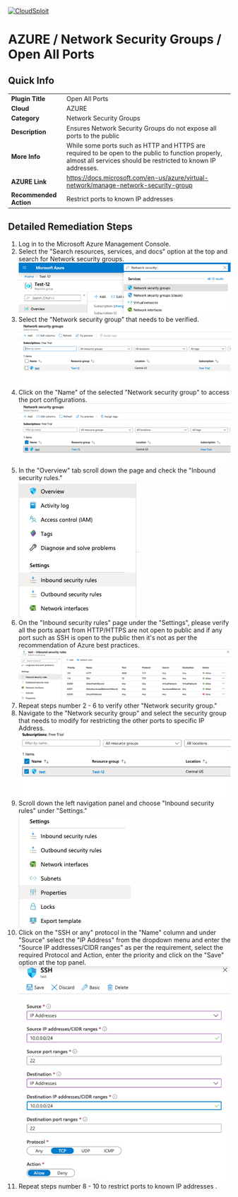 [![CloudSploit](https://cloudsploit.com/img/logo-new-big-text-100.png "CloudSploit")](https://cloudsploit.com)

# AZURE / Network Security Groups / Open All Ports

## Quick Info

| | |
|-|-|
| **Plugin Title** | Open All Ports |
| **Cloud** | AZURE |
| **Category** | Network Security Groups |
| **Description** | Ensures Network Security Groups do not expose all ports to the public |
| **More Info** | While some ports such as HTTP and HTTPS are required to be open to the public to function properly, almost all services should be restricted to known IP addresses. |
| **AZURE Link** | https://docs.microsoft.com/en-us/azure/virtual-network/manage-network-security-group |
| **Recommended Action** | Restrict ports to known IP addresses |

## Detailed Remediation Steps

1. Log in to the Microsoft Azure Management Console.
2. Select the "Search resources, services, and docs" option at the top and search for Network security groups. </br> <img src="/resources/azure/networksecuritygroups/open-all-ports/step2.png"/>
3. Select the "Network security group" that needs to be verified. </br> <img src="/resources/azure/networksecuritygroups/open-all-ports/step3.png"/>
4. Click on the "Name" of the selected "Network security group" to access the port configurations. </br> <img src="/resources/azure/networksecuritygroups/open-all-ports/step4.png"/>
5. In the "Overview" tab scroll down the page and check the "Inbound security rules." </br> <img src="/resources/azure/networksecuritygroups/open-all-ports/step5.png"/>
6. On the "Inbound security rules" page under the "Settings", please verify all the ports apart from HTTP/HTTPS are not open to public and if any port such as SSH is open to the public then it's not as per the recommendation of Azure best practices.</br> <img src="/resources/azure/networksecuritygroups/open-all-ports/step6.png"/>
7. Repeat steps number 2 - 6 to verify other "Network security group." </br>
8. Navigate to the "Network security group" and select the security group that needs to modify for restricting the other ports to specific IP Address.</br> <img src="/resources/azure/networksecuritygroups/open-all-ports/step8.png"/>
9. Scroll down the left navigation panel and choose "Inbound security rules" under "Settings."</br> <img src="/resources/azure/networksecuritygroups/open-all-ports/step9.png"/>
10. Click on the "SSH or any" protocol in the "Name" column and under "Source" select the "IP Address" from the dropdown menu and enter the "Source IP addresses/CIDR ranges" as per the requirement, select the required Protocol and Action, enter the priority and click on the "Save" option at the top panel. </br> <img src="/resources/azure/networksecuritygroups/open-all-ports/step10.png"/>
11. Repeat steps number 8 - 10 to restrict ports to known IP addresses .</br>
